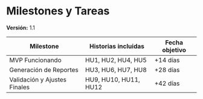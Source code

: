 # Milestones y Tareas

**Versión:** 1.1

| Milestone                  | Historias incluidas                     | Fecha objetivo |
|----------------------------|------------------------------------------|----------------|
| MVP Funcionando            | HU1, HU2, HU4, HU5                      | +14 días       |
| Generación de Reportes     | HU3, HU6, HU7, HU8                      | +28 días       |
| Validación y Ajustes Finales | HU9, HU10, HU11, HU12                 | +42 días       |
